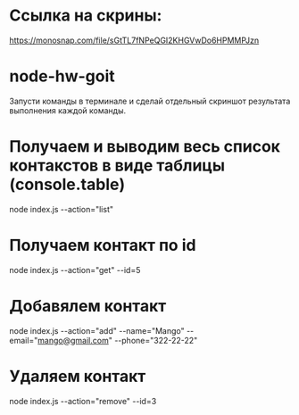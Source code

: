 
# Ссылка на скрины:
https://monosnap.com/file/sGtTL7fNPeQGI2KHGVwDo6HPMMPJzn

# node-hw-goit
Запусти команды в терминале и сделай отдельный скриншот результата выполнения каждой команды.

# Получаем и выводим весь список контакстов в виде таблицы (console.table)
node index.js --action="list"

# Получаем контакт по id
node index.js --action="get" --id=5

# Добавялем контакт
node index.js --action="add" --name="Mango" --email="mango@gmail.com" --phone="322-22-22"

# Удаляем контакт
node index.js --action="remove" --id=3
